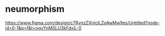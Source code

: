 # neumorphism
https://www.figma.com/design/c7RynzZXnlclLZoAwMw9es/Untitled?node-id=0-1&p=f&t=ogvYnMSLU3kFdxiL-0
